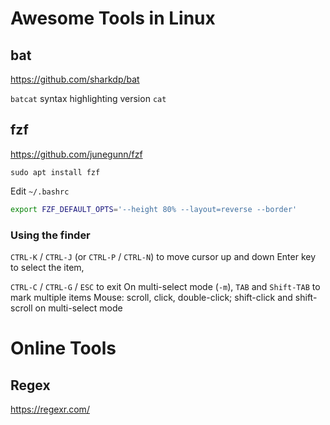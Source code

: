 # Awesome Tools in Linux

## bat
https://github.com/sharkdp/bat

`batcat` syntax highlighting version `cat`

## fzf
https://github.com/junegunn/fzf

```
sudo apt install fzf
```
Edit `~/.bashrc`

```bash
export FZF_DEFAULT_OPTS='--height 80% --layout=reverse --border'
```
### Using the finder
`CTRL-K` / `CTRL-J` (or `CTRL-P` / `CTRL-N`) to move cursor up and down
Enter key to select the item, 

`CTRL-C` / `CTRL-G` / `ESC` to exit
On multi-select mode (`-m`), `TAB` and `Shift-TAB` to mark multiple items
Mouse: scroll, click, double-click; shift-click and shift-scroll on multi-select mode

# Online Tools

## Regex

https://regexr.com/
